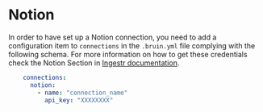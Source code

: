 # Notion

In order to have set up a Notion connection, you need to add a configuration item to `connections` in the `.bruin.yml` file complying with the following schema.
For more information on how to get these credentials check the Notion Section in [Ingestr documentation](https://bruin-data.github.io/ingestr/supported-sources/notion.html).


```yaml
    connections:
      notion:
        - name: "connection_name"
          api_key: "XXXXXXXX"
```
